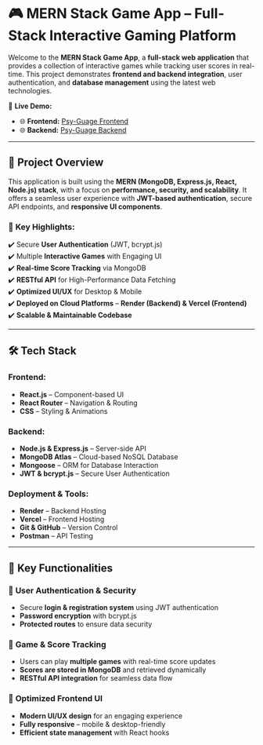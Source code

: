 # 🎮 MERN Stack Game App – Full-Stack Interactive Gaming Platform  

Welcome to the **MERN Stack Game App**, a **full-stack web application** that provides a collection of interactive games while tracking user scores in real-time. This project demonstrates **frontend and backend integration**, user authentication, and **database management** using the latest web technologies.

🚀 **Live Demo:**  
- 🌐 **Frontend:** [Psy-Guage Frontend](https://psy-guage-frontend.vercel.app/)  
- 🌐 **Backend:** [Psy-Guage Backend](https://psyguage-backend.onrender.com/)  

---

## 🚀 Project Overview  

This application is built using the **MERN (MongoDB, Express.js, React, Node.js) stack**, with a focus on **performance, security, and scalability**. It offers a seamless user experience with **JWT-based authentication**, secure API endpoints, and **responsive UI components**.

### 🔹 **Key Highlights:**  
✔️ Secure **User Authentication** (JWT, bcrypt.js)  
✔️ Multiple **Interactive Games** with Engaging UI  
✔️ **Real-time Score Tracking** via MongoDB  
✔️ **RESTful API** for High-Performance Data Fetching  
✔️ **Optimized UI/UX** for Desktop & Mobile  
✔️ **Deployed on Cloud Platforms** – **Render (Backend) & Vercel (Frontend)**  
✔️ **Scalable & Maintainable Codebase**  

---

## 🛠 Tech Stack  

### **Frontend:**  
- **React.js** – Component-based UI  
- **React Router** – Navigation & Routing  
- **CSS** – Styling & Animations  

### **Backend:**  
- **Node.js & Express.js** – Server-side API  
- **MongoDB Atlas** – Cloud-based NoSQL Database  
- **Mongoose** – ORM for Database Interaction  
- **JWT & bcrypt.js** – Secure User Authentication  

### **Deployment & Tools:**  
- **Render** – Backend Hosting  
- **Vercel** – Frontend Hosting  
- **Git & GitHub** – Version Control  
- **Postman** – API Testing  

---

## 🌟 Key Functionalities  

### 🔹 **User Authentication & Security**  
- Secure **login & registration system** using JWT authentication  
- **Password encryption** with bcrypt.js  
- **Protected routes** to ensure data security  

### 🔹 **Game & Score Tracking**  
- Users can play **multiple games** with real-time score updates  
- **Scores are stored in MongoDB** and retrieved dynamically  
- **RESTful API integration** for seamless data flow  

### 🔹 **Optimized Frontend UI**  
- **Modern UI/UX design** for an engaging experience  
- **Fully responsive** – mobile & desktop-friendly  
- **Efficient state management** with React hooks  
